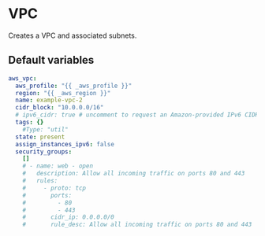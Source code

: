 # VPC
Creates a VPC and associated subnets.
<!--TOC-->
<!--ENDTOC-->

<!--ROLEVARS-->
## Default variables
```yaml
aws_vpc:
  aws_profile: "{{ _aws_profile }}"
  region: "{{ _aws_region }}"
  name: example-vpc-2
  cidr_block: "10.0.0.0/16"
  # ipv6_cidr: true # uncomment to request an Amazon-provided IPv6 CIDR block with /56 prefix length.
  tags: {}
    #Type: "util"
  state: present
  assign_instances_ipv6: false
  security_groups:
    []
    # - name: web - open
    #   description: Allow all incoming traffic on ports 80 and 443
    #   rules:
    #     - proto: tcp
    #       ports:
    #         - 80
    #         - 443
    #       cidr_ip: 0.0.0.0/0
    #       rule_desc: Allow all incoming traffic on ports 80 and 443

```

<!--ENDROLEVARS-->
